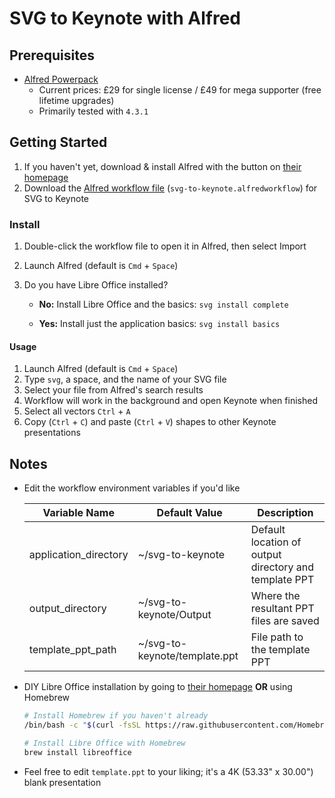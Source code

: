 # SVG to Keynote with Alfred

## Prerequisites

- [Alfred Powerpack](https://www.alfredapp.com/shop/)
  - Current prices: £29 for single license / £49 for mega supporter (free lifetime upgrades)
  - Primarily tested with `4.3.1`

## Getting Started

1. If you haven't yet, download & install Alfred with the button on [their homepage](https://www.alfredapp.com/)
2. Download the [Alfred workflow file](https://github.com/blakegearin/svg-to-keynote/raw/main/svg-to-keynote.alfredworkflow) (`svg-to-keynote.alfredworkflow`) for SVG to Keynote

### Install

1. Double-click the workflow file  to open it in Alfred, then select Import
2. Launch Alfred (default is `Cmd` + `Space`)
3. Do you have Libre Office installed?

   - **No:** Install Libre Office and the basics: `svg install complete`

   - **Yes:** Install just the application basics: `svg install basics`

#### Usage

1. Launch Alfred (default is `Cmd` + `Space`)
2. Type `svg`, a space, and the name of your SVG file
3. Select your file from Alfred's search results
4. Workflow will work in the background and open Keynote when finished
5. Select all vectors `Ctrl` + `A`
6. Copy (`Ctrl` + `C`) and paste (`Ctrl` + `V`) shapes to other Keynote presentations

## Notes

- Edit the workflow environment variables if you'd like

    | Variable Name         | Default Value                 | Description                                           |
    | --------------------- | ----------------------------- | ----------------------------------------------------- |
    | application_directory | ~/svg-to-keynote              | Default location of output directory and template PPT |
    | output_directory      | ~/svg-to-keynote/Output       | Where the resultant PPT files are saved               |
    | template_ppt_path     | ~/svg-to-keynote/template.ppt | File path to the template PPT                         |

- DIY Libre Office installation by going to [their homepage](https://www.libreoffice.org/download/download/) **OR** using Homebrew

    ```bash
    # Install Homebrew if you haven't already
    /bin/bash -c "$(curl -fsSL https://raw.githubusercontent.com/Homebrew/install/HEAD/install.sh)"

    # Install Libre Office with Homebrew
    brew install libreoffice
    ```

- Feel free to edit `template.ppt` to your liking; it's a 4K (53.33" x 30.00") blank presentation
